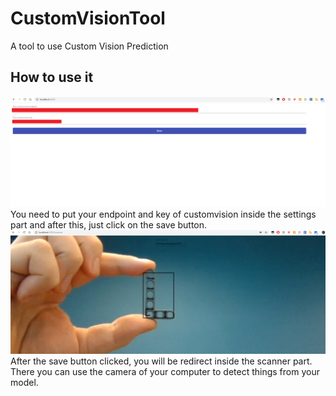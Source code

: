 # CustomVisionTool

A tool to use Custom Vision Prediction

## How to use it

![Settings Part](https://github.com/micbelgique/CustomVisionTool/blob/develop/pictures/settings.png)
You need to put your endpoint and key of customvision inside the settings part and after this, just click on the save button.
![Scan Part](https://github.com/micbelgique/CustomVisionTool/blob/develop/pictures/scanner.png)
After the save button clicked, you will be redirect inside the scanner part. There you can use the camera of your computer to detect things from your model.
